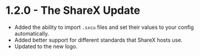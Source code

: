 # 1.2.0 - The ShareX Update
- Added the ability to import `.sxcu` files and set their values to your config automatically.
- Added better support for different standards that ShareX hosts use.
- Updated to the new logo.
